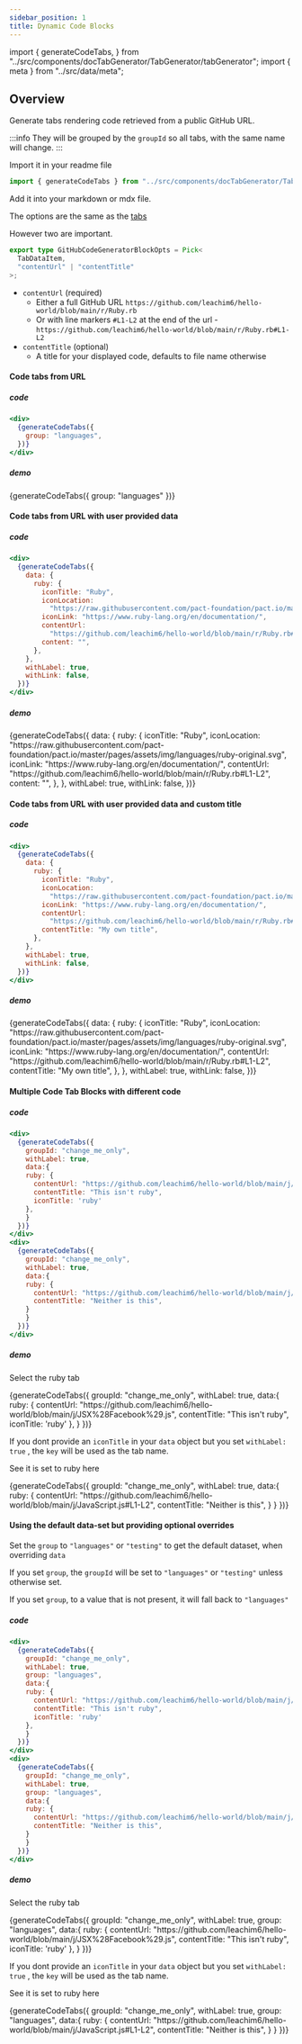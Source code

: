 ```yaml
---
sidebar_position: 1
title: Dynamic Code Blocks
---
```


import {
generateCodeTabs,
} from "../src/components/docTabGenerator/TabGenerator/tabGenerator";
import { meta } from "../src/data/meta";

## Overview

Generate tabs rendering code retrieved from a public GitHub URL.

:::info
They will be grouped by the `groupId` so all tabs, with the same name will change.
:::

Import it in your readme file

```typescript
import { generateCodeTabs } from "../src/components/docTabGenerator/TabGenerator/tabGenerator";
```

Add it into your markdown or mdx file.

The options are the same as the [tabs](/docs/tabs)

However two are important.

```typescript
export type GitHubCodeGeneratorBlockOpts = Pick<
  TabDataItem,
  "contentUrl" | "contentTitle"
>;
```

- `contentUrl` (required)
  - Either a full GitHub URL `https://github.com/leachim6/hello-world/blob/main/r/Ruby.rb`
  - Or with line markers `#L1-L2` at the end of the url - `https://github.com/leachim6/hello-world/blob/main/r/Ruby.rb#L1-L2`
- `contentTitle` (optional)
  - A title for your displayed code, defaults to file name otherwise

#### Code tabs from URL

##### code

```jsx
<div>
  {generateCodeTabs({
    group: "languages",
  })}
</div>
```

##### demo

<div>
  {generateCodeTabs({
    group: "languages"
  })}
</div>

#### Code tabs from URL with user provided data

##### code

```jsx
<div>
  {generateCodeTabs({
    data: {
      ruby: {
        iconTitle: "Ruby",
        iconLocation:
          "https://raw.githubusercontent.com/pact-foundation/pact.io/master/pages/assets/img/languages/ruby-original.svg",
        iconLink: "https://www.ruby-lang.org/en/documentation/",
        contentUrl:
          "https://github.com/leachim6/hello-world/blob/main/r/Ruby.rb#L1-L2",
        content: "",
      },
    },
    withLabel: true,
    withLink: false,
  })}
</div>
```

##### demo

<div>
  {generateCodeTabs({
    data: {
    ruby: {
      iconTitle: "Ruby",
      iconLocation:
        "https://raw.githubusercontent.com/pact-foundation/pact.io/master/pages/assets/img/languages/ruby-original.svg",
      iconLink: "https://www.ruby-lang.org/en/documentation/",
      contentUrl: "https://github.com/leachim6/hello-world/blob/main/r/Ruby.rb#L1-L2",
      content: "",
    },
    },
    withLabel: true,
    withLink: false,
})}
</div>

#### Code tabs from URL with user provided data and custom title

##### code

```jsx
<div>
  {generateCodeTabs({
    data: {
      ruby: {
        iconTitle: "Ruby",
        iconLocation:
          "https://raw.githubusercontent.com/pact-foundation/pact.io/master/pages/assets/img/languages/ruby-original.svg",
        iconLink: "https://www.ruby-lang.org/en/documentation/",
        contentUrl:
          "https://github.com/leachim6/hello-world/blob/main/r/Ruby.rb#L1-L2",
        contentTitle: "My own title",
      },
    },
    withLabel: true,
    withLink: false,
  })}
</div>
```

##### demo

<div>
  {generateCodeTabs({
    data: {
    ruby: {
      iconTitle: "Ruby",
      iconLocation:
        "https://raw.githubusercontent.com/pact-foundation/pact.io/master/pages/assets/img/languages/ruby-original.svg",
      iconLink: "https://www.ruby-lang.org/en/documentation/",
      contentUrl: "https://github.com/leachim6/hello-world/blob/main/r/Ruby.rb#L1-L2",
      contentTitle: "My own title",
    },
    },
    withLabel: true,
    withLink: false,
})}
</div>

#### Multiple Code Tab Blocks with different code

##### code

```jsx
<div>
  {generateCodeTabs({
    groupId: "change_me_only",
    withLabel: true,
    data:{
    ruby: {
      contentUrl: "https://github.com/leachim6/hello-world/blob/main/j/JSX%28Facebook%29.js",
      contentTitle: "This isn't ruby",
      iconTitle: 'ruby'
    },
    }
  })}
</div>
<div>
  {generateCodeTabs({
    groupId: "change_me_only",
    withLabel: true,
    data:{
    ruby: {
      contentUrl: "https://github.com/leachim6/hello-world/blob/main/j/JavaScript.js#L1-L2",
      contentTitle: "Neither is this",
    }
    }
  })}
</div>
```

##### demo

Select the ruby tab

<div>
  {generateCodeTabs({
    groupId: "change_me_only",
    withLabel: true,
    data:{
    ruby: {
      contentUrl: "https://github.com/leachim6/hello-world/blob/main/j/JSX%28Facebook%29.js",
      contentTitle: "This isn't ruby",
      iconTitle: 'ruby'
    },
    }
  })}
</div>

If you dont provide an `iconTitle` in your `data` object but you set `withLabel: true` , the `key` will be used as the tab name.

See it is set to ruby here

<div>
  {generateCodeTabs({
    groupId: "change_me_only",
    withLabel: true,
    data:{
    ruby: {
      contentUrl: "https://github.com/leachim6/hello-world/blob/main/j/JavaScript.js#L1-L2",
      contentTitle: "Neither is this",
    }
    }
  })}
</div>

#### Using the default data-set but providing optional overrides

Set the `group` to `"languages"` or `"testing"` to get the default dataset, when overriding `data`

If you set `group`, the `groupId` will be set to `"languages"` or `"testing"` unless otherwise set.

If you set `group`, to a value that is not present, it will fall back to `"languages"`

##### code

```jsx
<div>
  {generateCodeTabs({
    groupId: "change_me_only",
    withLabel: true,
    group: "languages",
    data:{
    ruby: {
      contentUrl: "https://github.com/leachim6/hello-world/blob/main/j/JSX%28Facebook%29.js",
      contentTitle: "This isn't ruby",
      iconTitle: 'ruby'
    },
    }
  })}
</div>
<div>
  {generateCodeTabs({
    groupId: "change_me_only",
    withLabel: true,
    group: "languages",
    data:{
    ruby: {
      contentUrl: "https://github.com/leachim6/hello-world/blob/main/j/JavaScript.js#L1-L2",
      contentTitle: "Neither is this",
    }
    }
  })}
</div>

```

##### demo

Select the ruby tab

<div>
  {generateCodeTabs({
    groupId: "change_me_only",
    withLabel: true,
    group: "languages",
    data:{
    ruby: {
      contentUrl: "https://github.com/leachim6/hello-world/blob/main/j/JSX%28Facebook%29.js",
      contentTitle: "This isn't ruby",
      iconTitle: 'ruby'
    },
    }
  })}
</div>

If you dont provide an `iconTitle` in your `data` object but you set `withLabel: true` , the `key` will be used as the tab name.

See it is set to ruby here

<div>
  {generateCodeTabs({
    groupId: "change_me_only",
    withLabel: true,
    group: "languages",
    data:{
    ruby: {
      contentUrl: "https://github.com/leachim6/hello-world/blob/main/j/JavaScript.js#L1-L2",
      contentTitle: "Neither is this",
    }
    }
  })}
</div>
